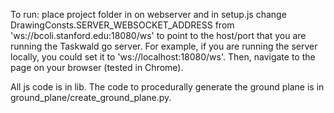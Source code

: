 

To run: place project folder in on webserver and in setup.js change 
DrawingConsts.SERVER_WEBSOCKET_ADDRESS from
'ws://bcoli.stanford.edu:18080/ws' to point to the host/port that you
are running the Taskwald go server.  For example, if you are running
the server locally, you could set it to 'ws://localhost:18080/ws'.
Then, navigate to the page on your browser (tested in Chrome).

All js code is in lib.  The code to procedurally generate the ground
plane is in ground_plane/create_ground_plane.py.

